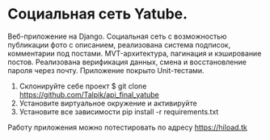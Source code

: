 # Социальная сеть Yatube.
Веб-приложение на Django.
Социальная сеть с возможностью публикации фото с описанием, реализована система подписок, комментарии под постами. 
MVT-архитектура, пагинация и кэширование постов. Реализована верификация данных, смена и восстановление пароля через почту.
Приложение покрыто Unit-тестами.

1. Склонируйте себе проект $ git clone https://github.com/Talpik/api_final_yatube
2. Установите виртуальное окружение и активируйте
3. Установите все зависимости pip install -r requirements.txt

Работу приложения можно потестировать по адресу https://hiload.tk
